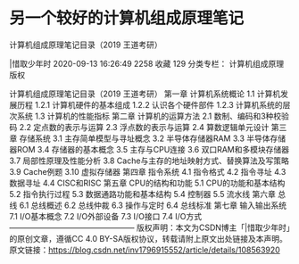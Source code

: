# 另一个较好的计算机组成原理笔记





计算机组成原理笔记目录（2019 王道考研）

|惜取少年时 2020-09-13 16:26:49  2258  收藏 129
分类专栏： 计算机组成原理
版权


计算机组成原理笔记目录（2019 王道考研）
第一章 计算机系统概论
1.1 计算机发展历程
1.2.1 计算机硬件的基本组成
1.2.2 认识各个硬件部件
1.2.3 计算机系统的层次系统
1.3 计算机的性能指标
第二章 计算机的运算方法
2.1 数制、编码和3种校验码
2.2 定点数的表示与运算
2.3 浮点数的表示与运算
2.4 算数逻辑单元设计
第三章 存储系统
3.1 主存简单模型与寻址概念
3.2 半导体存储器RAM
3.3 半导体存储器ROM
3.4 存储器的基本概念
3.5 主存与CPU连接
3.6 双口RAM和多模块存储器
3.7 局部性原理及性能分析
3.8 Cache与主存的地址映射方式、替换算法及写策略
3.9 Cache例题
3.10 虚拟存储器
第四章 指令系统
4.1 指令格式
4.2 指令寻址
4.3 数据寻址
4.4 CISC和RISC
第五章 CPU的结构和功能
5.1 CPU的功能和基本结构
5.2 指令执行过程
5.3 数据通路功能和基本结构
5.4 控制器
5.5 流水线
第六章 总线
6.1 总线概述
6.2 总线仲裁
6.3 操作与定时
6.4 总线标准
第七章 输入输出系统
7.1 I/O基本概念
7.2 I/O外部设备
7.3 I/O接口
7.4 I/O方式
————————————————
版权声明：本文为CSDN博主「|惜取少年时」的原创文章，遵循CC 4.0 BY-SA版权协议，转载请附上原文出处链接及本声明。
原文链接：https://blog.csdn.net/inv1796915552/article/details/108563920
